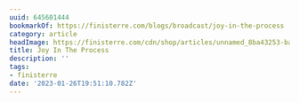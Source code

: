 ```yaml
---
uuid: 645601444
bookmarkOf: https://finisterre.com/blogs/broadcast/joy-in-the-process
category: article
headImage: https://finisterre.com/cdn/shop/articles/unnamed_8ba43253-ba1a-426c-8a83-93152fffea5f.jpg?v=1666176638
title: Joy In The Process
description: ''
tags:
- finisterre
date: '2023-01-26T19:51:10.782Z'
---
```



